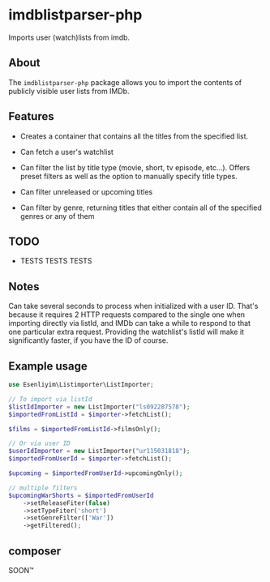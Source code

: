 # imdblistparser-php

Imports user (watch)lists from imdb.

## About

The `imdblistparser-php` package allows you to import the contents of publicly visible user lists from IMDb.

## Features

- Creates a container that contains all the titles from the specified list.

- Can fetch a user's watchlist

- Can filter the list by title type (movie, short, tv episode, etc...). Offers preset filters as well as the option to manually specify title types.

- Can filter unreleased or upcoming titles

- Can filter by genre, returning titles that either contain all of the specified genres or any of them

## TODO

- TESTS TESTS TESTS

## Notes

Can take several seconds to process when initialized with a user ID. That's because it requires 2 HTTP requests compared to the single one when importing directly via listId, and IMDb can take a while to respond to that one particular extra request. Providing the watchlist's listId will make it significantly faster, if you have the ID of course.

## Example usage

```php
use Esenliyim\Listimporter\ListImporter;

// To import via listId
$listIdImporter = new ListImporter("ls092287578");
$importedFromListId = $importer->fetchList();

$films = $importedFromListId->filmsOnly();

// Or via user ID
$userIdImporter = new ListImporter("ur115031818");
$importedFromUserId = $importer->fetchList();

$upcoming = $importedFromUserId->upcomingOnly();

// multiple filters
$upcomingWarShorts = $importedFromUserId
    ->setReleaseFiter(false)
    ->setTypeFiter('short')
    ->setGenreFilter(['War'])
    ->getFiltered();
```
## composer

SOON™